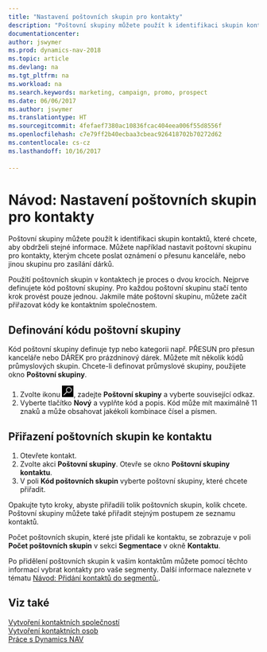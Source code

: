 ```yaml
---
title: "Nastavení poštovních skupin pro kontakty"
description: "Poštovní skupiny můžete použít k identifikaci skupin kontaktů, které chcete, aby obdrželi stejné informace, například marketingové kampaně a promo akce."
documentationcenter: 
author: jswymer
ms.prod: dynamics-nav-2018
ms.topic: article
ms.devlang: na
ms.tgt_pltfrm: na
ms.workload: na
ms.search.keywords: marketing, campaign, promo, prospect
ms.date: 06/06/2017
ms.author: jswymer
ms.translationtype: HT
ms.sourcegitcommit: 4fefaef7380ac10836fcac404eea006f55d8556f
ms.openlocfilehash: c7e79ff2b40ecbaa3cbeac926418702b70272d62
ms.contentlocale: cs-cz
ms.lasthandoff: 10/16/2017

---
```

# <a name="how-to-set-up-mailing-groups-for-contacts"></a>Návod: Nastavení poštovních skupin pro kontakty
Poštovní skupiny můžete použít k identifikaci skupin kontaktů, které chcete, aby obdrželi stejné informace. Můžete například nastavit poštovní skupinu pro kontakty, kterým chcete poslat oznámení o přesunu kanceláře, nebo jinou skupinu pro zasílání dárků.

Použití poštovních skupin v kontaktech je proces o dvou krocích. Nejprve definujete kód poštovní skupiny. Pro každou poštovní skupinu stačí tento krok provést pouze jednou. Jakmile máte poštovní skupinu, můžete začít přiřazovat kódy ke kontaktním společnostem.

## <a name="to-define-mailing-group-codes"></a>Definování kódu poštovní skupiny
Kód poštovní skupiny definuje typ nebo kategorii např. PŘESUN pro přesun kanceláře nebo DÁREK pro prázdninový dárek. Můžete mít několik kódů průmyslových skupin. Chcete-li definovat průmyslové skupiny, použijete okno **Poštovní skupiny**.

1. Zvolte ikonu ![Vyhledat stránku nebo sestavu](media/ui-search/search_small.png "Ikona Vyhledat stránku nebo sestavu"), zadejte **Poštovní skupiny** a vyberte související odkaz.
2. Vyberte tlačítko **Nový** a vyplňte kód a popis. Kód může mít maximálně 11 znaků a může obsahovat jakékoli kombinace čísel a písmen.

## <a name="AssignMailGroupContact"></a> Přiřazení poštovních skupin ke kontaktu
1. Otevřete kontakt.
2. Zvolte akci **Poštovní skupiny**. Otevře se okno **Poštovní skupiny kontaktu**.
3. V poli **Kód poštovních skupin** vyberte poštovní skupiny, které chcete přiřadit.

Opakujte tyto kroky, abyste přiřadili tolik poštovních skupin, kolik chcete. Poštovní skupiny můžete také přiřadit stejným postupem ze seznamu kontaktů.

Počet poštovních skupin, které jste přidali ke kontaktu, se zobrazuje v poli **Počet poštovních skupin** v sekci **Segmentace** v okně **Kontaktu**.

Po přidělení poštovních skupin k vašim kontaktům můžete pomocí těchto informací vybrat kontakty pro vaše segmenty. Další informace naleznete v tématu [Návod: Přidání kontaktů do segmentů.](marketing-add-contact-segment.md).

## <a name="see-also"></a>Viz také
[Vytvoření kontaktních společností](marketing-create-contact-companies.md)  
[Vytvoření kontaktních osob](marketing-create-contact-persons.md)  
[Práce s Dynamics NAV](ui-work-product.md)

